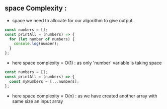 ## space Complexity :

- space we need to allocate for our algorithm to give output.

```js
const numbers = [];
const printAll = (numbers) => {
  for (let number of numbers) {
    console.log(number);
  }
};
```

- here space complexity = O(1) : as only 'number' variable is taking space

```js
const numbers = [];
const printAll = (numbers) => {
  const myNumbers = [...numbers];
};
```

- here space complexity = O(n) : as we have created another array with same size an input array
